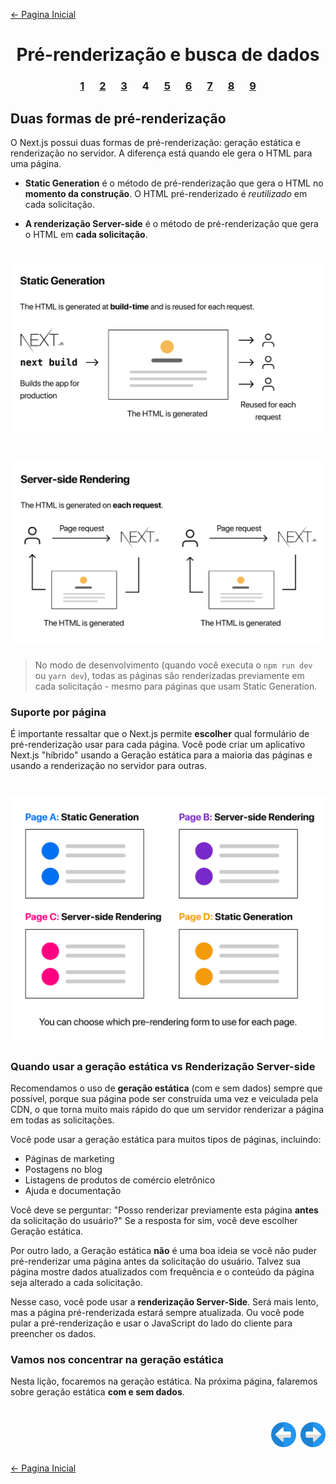 [← Pagina Inicial](../../../README.md#basico)

<h1 align="center">Pré-renderização e busca de dados</h1>

<h3 align="center">
<a href="./1.md" style="margin:0 10px;">1</a>
<a href="./2.md" style="margin:0 10px;">2</a>
<a href="./3.md" style="margin:0 10px;">3</a>
<spam style="margin:0 10px;">4</spam>
<a href="./5.md" style="margin:0 10px;">5</a>
<a href="./6.md" style="margin:0 10px;">6</a>
<a href="./7.md" style="margin:0 10px;">7</a>
<a href="./8.md" style="margin:0 10px;">8</a>
<a href="./9.md" style="margin:0 10px;">9</a>
</h3>

## Duas formas de pré-renderização

O Next.js possui duas formas de pré-renderização: geração estática e renderização no servidor. A diferença está quando ele gera o HTML para uma página.

  - **Static Generation** é o método de pré-renderização que gera o HTML no **momento da construção**. O HTML pré-renderizado é *reutilizado* em cada solicitação.

  - **A renderização Server-side** é o método de pré-renderização que gera o HTML em **cada solicitação**.

<h1 align="center"><img src="../../../images/static-generation.png"></h1>

<h1 align="center"><img src="../../../images/server-side-rendering.png"></h1>

>No modo de desenvolvimento (quando você executa o `npm run dev` ou `yarn dev`), todas as páginas são renderizadas previamente em cada solicitação - mesmo para páginas que usam Static Generation.

### Suporte por página

É importante ressaltar que o Next.js permite **escolher** qual formulário de pré-renderização usar para cada página. Você pode criar um aplicativo Next.js "híbrido" usando a Geração estática para a maioria das páginas e usando a renderização no servidor para outras.

<h1 align="center"><img src="../../../images/per-page-basis.png"></h1>

### Quando usar a geração estática vs Renderização Server-side

Recomendamos o uso de **geração estática** (com e sem dados) sempre que possível, porque sua página pode ser construída uma vez e veiculada pela CDN, o que torna muito mais rápido do que um servidor renderizar a página em todas as solicitações.

Você pode usar a geração estática para muitos tipos de páginas, incluindo:

  - Páginas de marketing
  - Postagens no blog
  - Listagens de produtos de comércio eletrônico
  - Ajuda e documentação

Você deve se perguntar: "Posso renderizar previamente esta página **antes** da solicitação do usuário?" Se a resposta for sim, você deve escolher Geração estática.

Por outro lado, a Geração estática **não** é uma boa ideia se você não puder pré-renderizar uma página antes da solicitação do usuário. Talvez sua página mostre dados atualizados com frequência e o conteúdo da página seja alterado a cada solicitação.

Nesse caso, você pode usar a **renderização Server-Side**. Será mais lento, mas a página pré-renderizada estará sempre atualizada. Ou você pode pular a pré-renderização e usar o JavaScript do lado do cliente para preencher os dados.

### Vamos nos concentrar na geração estática

Nesta lição, focaremos na geração estática. Na próxima página, falaremos sobre geração estática **com e sem dados**.

<h1 align="right">
<a href="./3.md"><img src="../../../images/previous-arrow.svg" alt="next-arrow" width="40px"></a>
<a href="./5.md"><img src="../../../images/next-arrow.svg" alt="next-arrow" width="40px"></a>
</h1>

[← Pagina Inicial](../../../README.md#basico)